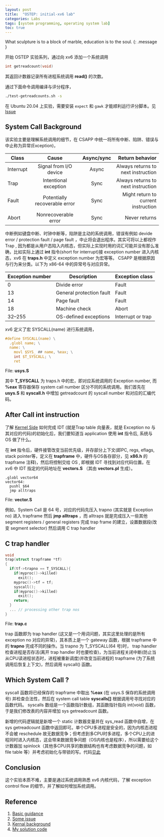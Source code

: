 ```yaml
---
layout: post
title:  "OSTEP: initial-xv6 lab"
categories: Labs
tags: [system programming, operating system lab]
toc: true
--- 
```

What sculpture is to a block of marble, education is to the soul.
{: .message }

开始 OSTEP 实验系列，通过向 xv6 添加一个系统调用
```c
int getreadcount(void)
```
其返回计数器记录所有进程系统调用 **read()** 的次数。

通过下面命令调用编译与评分程序，
```sh
./test-getreadcounts.sh -s
```

在 Ubuntu 20.04 上实验，需要安装 `expect` 和 `gawk` 才能顺利运行评分脚本。见 [Issue](https://github.com/remzi-arpacidusseau/ostep-projects/issues/28)

## System Call Background

该实验主要是理解系统调用的细节，在 CSAPP 中统一将所有中断、陷阱、错误与中止称为异常(Exception)，

| Class      | Cause                         | Async/sync | Return behavior                     |
| ---------- |:-----------------------------:|:----------:| -----------------------------------:|
| Interrupt  | Signal from I/O device        | Async      | Always returns to next instruction  |
| Trap       | Intentional exception         | Sync       | Always returns to next instruction  |
| Fault      | Potentially recoverable error | Sync       | Might return to current instruction |
| Abort      | Nonrecoverable error          | Sync       | Never returns                       |

中断例如键盘中断、时钟中断等，陷阱是主动的系统调用，错误有例如 devide error / protection fault / page fault ，中止将会退出程序。其实可将以上都视作 Trap , 因为都是从用户态陷入内核态，但实际上实现时用的词汇可能并没有那么准确，比如实际上通过 **int** 指令(short for interrupt)接 exception number 进入内核态，xv6 在 **traps.h** 中定义 exception number 为宏等等。 CSAPP 是根据原因与行为来分类。以下为 x86-64 中的异常号与对应异常。

| Exception number | Description              | Exception class   |
| ---------------- | ------------------------ | ------------------|
| 0                | Divide error             | Fault             |
| 13               | General protection fault | Fault             |
| 14               | Page fault               | Fault             |
| 18               | Machine check            | Abort             |
| 32–255           | OS-defined exceptions    | Interrupt or trap |

xv6 定义了宏 SYSCALL(name) 进行系统调用，
```c
#define SYSCALL(name) \
  .globl name; \
  name: \
    movl $SYS_ ## name, %eax; \
    int $T_SYSCALL; \
    ret
```
File: **usys.S**

其中 **T_SYSCALL** 为 traps.h 中的宏，即对应系统调用的 Exception number, 而 **%eax** 寄存器保存 system call number 区分不同的系统调用。我们首先在 **usys.S** 和 **syscall.h** 中增加 getreadcount 的 syscall number 和对应的汇编代码。

## After Call int instruction

了解 [Kernel Side](https://github.com/remzi-arpacidusseau/ostep-projects/blob/master/initial-xv6/background.md#kernel-side-trap-tables) 如何完成 IDT (就是Trap table 向量表，就是 Exception no 与其对应的代码)的初始化后，我们要知道当 application 使用 **int** 指令后, 系统与 OS 做了什么。

在 **int** 指令后，硬件接管改变当前优先级，并存部分上下文(即PC, regs, eflags, stack pointer等，定义在 **trapframe** 中，硬件与OS各存部分，见 **x86.h** 的 trapframe 注释)，然后将控制交给 OS , 即根据 IDT 寻找到对应代码位置。在 xv6 中 IDT 指定的代码地址在 **vectors.S** （其由 **vectors.pl** 生成）。

```
.globl vector64
vector64:
  pushl $64
  jmp alltraps
```
File: **vector.S**

例如，System Call 是 64 号，对应的代码先压入 trapno (其实就是 Exception no) 进入 trapframe 然后 **jmp alltraps** ，而 alltraps 就是完成压入一些其他 segment registers / general registers 完成 trap frame 的建立，设置数据段(改变 segment selector) 然后调用 C trap handler 

## C trap handler


```c
void
trap(struct trapframe *tf)
{
  if(tf->trapno == T_SYSCALL){
    if(myproc()->killed)
      exit();
    myproc()->tf = tf;
    syscall();
    if(myproc()->killed)
      exit();
    return;
  }
  ... // processing other trap nos
} 
```
File: **trap.c**

trap 函数即为 trap handler (这又是一个用词问题，其实这里处理的是所有 exception no 对应的异常)，其本质上是一个 gateway 函数，根据 trapframe 中的 **trapno** 完成不同的操作。当 trapno 为 T_SYSCALL(64 号)时， trap handler 检查进程是否存活(离开 trap handler 时也要检查)，为当前进程关闭中断(防止当从CPU读进程状态时，进程被重新调度)并改变当前进程的 trapframe (为了系统调用后恢复上下文)，然后调用 syscall() 函数。

## Which System Call ?

syscall 函数将已经保存的 trapframe 中取出 **%eax** (在 usys.S 保存的系统调用号) 并检查合法性，然后在 system call table **syscalls[]** 根据调用号寻找对应的函数代码。 syscalls 数组是一个函数指针数组，其函数指针指向 int(void) 函数，于是我们修改表的内容并增加 sys getreadcount 函数。 


新增的代码逻辑就是新增一个 static 计数器变量并在 sys_read 函数中自增，在 sys getreadcount 函数中返回即可。单个CPU多进程是安全的，因为内核态进程不会被 reschedule 故无数据竞争；但考虑到多CPU时多进程，多个CPU上的进程同时进入内核态，这会带来数据竞争问题（OS内核也是程序），所以需要给这个计数器加 spinlock（其他多CPU共享的数据结构也有考虑数据竞争的问题，如 file table 等）并考虑初始化与带锁的写。代码[见此](https://github.com/QifanWang/xv6-public/commit/f7062291ea54a91d9467a7b0d016ebe1c2c9530c)

## Conclusion

这个实验本质不难，主要是通过系统调用熟悉 xv6 内核代码，了解 exception control flow 的细节，并了解如何增加系统调用。

## Reference
1. [Basic guidance](https://github.com/remzi-arpacidusseau/ostep-projects/blob/master/initial-xv6/README.md)
2. [Some issue](https://github.com/remzi-arpacidusseau/ostep-projects/issues/28)
3. [Kernal background](https://github.com/remzi-arpacidusseau/ostep-projects/blob/master/initial-xv6/background.md)
4. [My solution code](https://github.com/QifanWang/xv6-public/commit/f7062291ea54a91d9467a7b0d016ebe1c2c9530c)

